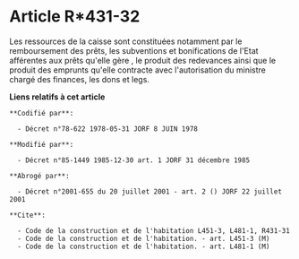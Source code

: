 # Article R*431-32

Les ressources de la caisse sont constituées notamment par le remboursement des prêts, les subventions et bonifications de
l'Etat afférentes aux prêts qu'elle gère , le produit des redevances ainsi que le produit des emprunts qu'elle contracte avec
l'autorisation du ministre chargé des finances, les dons et legs.

**Liens relatifs à cet article**

	**Codifié par**:

	  - Décret n°78-622 1978-05-31 JORF 8 JUIN 1978

	**Modifié par**:

	  - Décret n°85-1449 1985-12-30 art. 1 JORF 31 décembre 1985

	**Abrogé par**:

	  - Décret n°2001-655 du 20 juillet 2001 - art. 2 () JORF 22 juillet 2001

	**Cite**:

	  - Code de la construction et de l'habitation L451-3, L481-1, R431-31
	  - Code de la construction et de l'habitation. - art. L451-3 (M)
	  - Code de la construction et de l'habitation. - art. L481-1 (M)
